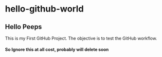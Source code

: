 hello-github-world
==================

## Hello Peeps

This is my First GitHub Project. The objective is to test the GitHub workflow.

#### So Ignore this at all cost, probably will delete soon

